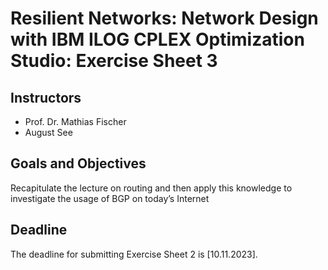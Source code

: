 # Resilient Networks: Network Design with IBM ILOG CPLEX Optimization Studio: Exercise Sheet 3

## Instructors
- Prof. Dr. Mathias Fischer
- August See

## Goals and Objectives 
Recapitulate the lecture on routing and then apply this knowledge to investigate the usage of BGP on today’s Internet

## Deadline
The deadline for submitting Exercise Sheet 2 is [10.11.2023]. 
